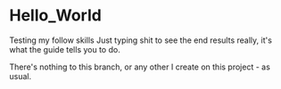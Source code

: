 # Hello_World
Testing my follow skills
Just typing shit to see the end results really, it's what the guide tells you to do.

There's nothing to this branch, or any other I create on this project - as usual.

